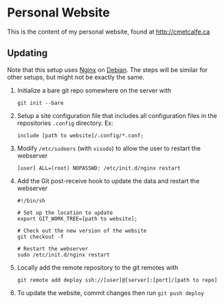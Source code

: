 Personal Website
================

This is the content of my personal website, found at http://cmetcalfe.ca


Updating
-----
Note that this setup uses [Nginx](http://nginx.org/) on [Debian](http://www.debian.org/). The steps will be similar for other setups, but might not be exactly the same.

1. Initialize a bare git repo somewhere on the server with

    `git init --bare`

2. Setup a site configuration file that includes all configuration files in the repositories `.config` directory. Ex:

    ```
    include [path to website]/.config/*.conf;
    ```

3. Modify `/etc/sudoers` (with `visudo`) to allow the user to restart the webserver

    ```
    [user] ALL=(root) NOPASSWD: /etc/init.d/nginx restart
    ```

4. Add the Git post-receive hook to update the data and restart the webserver

    ```
    #!/bin/sh

    # Set up the location to update
    export GIT_WORK_TREE=[path to website];

    # Check out the new version of the website
    git checkout -f

    # Restart the webserver
    sudo /etc/init.d/nginx restart
    ```

5. Locally add the remote repository to the git remotes with

    `git remote add deploy ssh://[user]@[server]:[port]/[path to repo]`

6. To update the website, commit changes then run `git push deploy`
